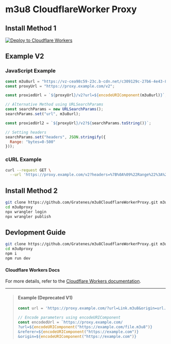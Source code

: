 # m3u8 CloudflareWorker Proxy

## Install Method 1
[![Deploy to Cloudflare Workers](https://deploy.workers.cloudflare.com/button)](https://deploy.workers.cloudflare.com/?url=https://github.com/SAKURA-YUMI/m3u8CloudflareWorkerProxy)

## Example V2

### JavaScript Example
```js
const m3u8url = "https://vz-cea98c59-23c.b-cdn.net/c309129c-27b6-4e43-8254-62a15c77c5ee/842x480/video.m3u8";
const proxyUrl = "https://proxy.example.com/v2";

const proxiedUrl = `${proxyUrl}/v2?url=${encodeURIComponent(m3u8url)}`;

// Alternative Method using URLSearchParams
const searchParams = new URLSearchParams();
searchParams.set("url", m3u8url);

const proxiedUrl2 = `${proxyUrl}/v2?${searchParams.toString()}`;

// Setting headers
searchParams.set("headers", JSON.stringify({
  Range: "bytes=0-500"
}));
```

### cURL Example
```bash
curl --request GET \
  --url 'https://proxy.example.com/v2?headers=%7B%0A%09%22Range%22%3A%20%22bytes%3D0-499%22%0A%7D&url=https%3A%2F%2Fvz-cea98c59-23c.b-cdn.net%2Fc309129c-27b6-4e43-8254-62a15c77c5ee%2F842x480%2Fvideo.m3u8'
```

## Install Method 2
```bash
git clone https://github.com/Gratenes/m3u8CloudflareWorkerProxy.git m3u8proxy
cd m3u8proxy
npx wrangler login
npx wrangler publish
```

## Devlopment Guide
```bash
git clone https://github.com/Gratenes/m3u8CloudflareWorkerProxy.git m3u8proxy
cd m3u8proxy
npm i
npm run dev
```

#### Cloudflare Workers Docs
For more details, refer to the [Cloudflare Workers documentation](https://developers.cloudflare.com/workers/get-started/guide/).

---

> #### Example (Deprecated V1)
> ```js
> const url = 'https://proxy.example.com/?url=Link.m3u8&origin=url.example';
> 
> // Encode parameters using encodeURIComponent
> const encodedUrl = `https://proxy.example.com/
> ?url=${encodeURIComponent("https://example.com/file.m3u8")}
> &referer=${encodeURIComponent("https://example.com")}
> &origin=${encodeURIComponent("https://example.com")}
> ```
